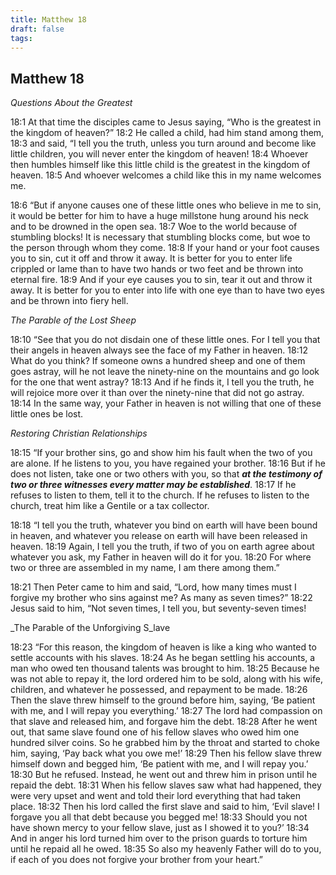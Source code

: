 ```yaml
---
title: Matthew 18
draft: false
tags:
---
```


## Matthew 18
_Questions About the Greatest_

18:1 At that time the disciples came to Jesus saying, “Who is the greatest in the kingdom of heaven?” 18:2 He called a child, had him stand among them, 18:3 and said, “I tell you the truth, unless you turn around and become like little children, you will never enter the kingdom of heaven! 18:4 Whoever then humbles himself like this little child is the greatest in the kingdom of heaven. 18:5 And whoever welcomes a child like this in my name welcomes me.

18:6 “But if anyone causes one of these little ones who believe in me to sin, it would be better for him to have a huge millstone hung around his neck and to be drowned in the open sea. 18:7 Woe to the world because of stumbling blocks! It is necessary that stumbling blocks come, but woe to the person through whom they come. 18:8 If your hand or your foot causes you to sin, cut it off and throw it away. It is better for you to enter life crippled or lame than to have two hands or two feet and be thrown into eternal fire. 18:9 And if your eye causes you to sin, tear it out and throw it away. It is better for you to enter into life with one eye than to have two eyes and be thrown into fiery hell.

_The Parable of the Lost Sheep_

18:10 “See that you do not disdain one of these little ones. For I tell you that their angels in heaven always see the face of my Father in heaven. 18:12 What do you think? If someone owns a hundred sheep and one of them goes astray, will he not leave the ninety-nine on the mountains and go look for the one that went astray? 18:13 And if he finds it, I tell you the truth, he will rejoice more over it than over the ninety-nine that did not go astray. 18:14 In the same way, your Father in heaven is not willing that one of these little ones be lost.

_Restoring Christian Relationships_

18:15 “If your brother sins, go and show him his fault when the two of you are alone. If he listens to you, you have regained your brother. 18:16 But if he does not listen, take one or two others with you, so that **_at the testimony of two or three witnesses every matter may be established_**. 18:17 If he refuses to listen to them, tell it to the church. If he refuses to listen to the church, treat him like a Gentile or a tax collector.

18:18 “I tell you the truth, whatever you bind on earth will have been bound in heaven, and whatever you release on earth will have been released in heaven. 18:19 Again, I tell you the truth, if two of you on earth agree about whatever you ask, my Father in heaven will do it for you. 18:20 For where two or three are assembled in my name, I am there among them.”

18:21 Then Peter came to him and said, “Lord, how many times must I forgive my brother who sins against me? As many as seven times?” 18:22 Jesus said to him, “Not seven times, I tell you, but seventy-seven times!

_The Parable of the Unforgiving S_lave

18:23 “For this reason, the kingdom of heaven is like a king who wanted to settle accounts with his slaves. 18:24 As he began settling his accounts, a man who owed ten thousand talents was brought to him. 18:25 Because he was not able to repay it, the lord ordered him to be sold, along with his wife, children, and whatever he possessed, and repayment to be made. 18:26 Then the slave threw himself to the ground before him, saying, ‘Be patient with me, and I will repay you everything.’ 18:27 The lord had compassion on that slave and released him, and forgave him the debt. 18:28 After he went out, that same slave found one of his fellow slaves who owed him one hundred silver coins. So he grabbed him by the throat and started to choke him, saying, ‘Pay back what you owe me!’ 18:29 Then his fellow slave threw himself down and begged him, ‘Be patient with me, and I will repay you.’ 18:30 But he refused. Instead, he went out and threw him in prison until he repaid the debt. 18:31 When his fellow slaves saw what had happened, they were very upset and went and told their lord everything that had taken place. 18:32 Then his lord called the first slave and said to him, ‘Evil slave! I forgave you all that debt because you begged me! 18:33 Should you not have shown mercy to your fellow slave, just as I showed it to you?’ 18:34 And in anger his lord turned him over to the prison guards to torture him until he repaid all he owed. 18:35 So also my heavenly Father will do to you, if each of you does not forgive your brother from your heart.”

